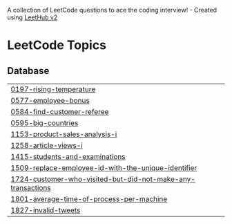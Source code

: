 A collection of LeetCode questions to ace the coding interview! - Created using [LeetHub v2](https://github.com/arunbhardwaj/LeetHub-2.0)
<!---LeetCode Topics Start-->
# LeetCode Topics
## Database
|  |
| ------- |
| [0197-rising-temperature](https://github.com/abhisheksaxena15/LeetCode/tree/master/0197-rising-temperature) |
| [0577-employee-bonus](https://github.com/abhisheksaxena15/LeetCode/tree/master/0577-employee-bonus) |
| [0584-find-customer-referee](https://github.com/abhisheksaxena15/LeetCode/tree/master/0584-find-customer-referee) |
| [0595-big-countries](https://github.com/abhisheksaxena15/LeetCode/tree/master/0595-big-countries) |
| [1153-product-sales-analysis-i](https://github.com/abhisheksaxena15/LeetCode/tree/master/1153-product-sales-analysis-i) |
| [1258-article-views-i](https://github.com/abhisheksaxena15/LeetCode/tree/master/1258-article-views-i) |
| [1415-students-and-examinations](https://github.com/abhisheksaxena15/LeetCode/tree/master/1415-students-and-examinations) |
| [1509-replace-employee-id-with-the-unique-identifier](https://github.com/abhisheksaxena15/LeetCode/tree/master/1509-replace-employee-id-with-the-unique-identifier) |
| [1724-customer-who-visited-but-did-not-make-any-transactions](https://github.com/abhisheksaxena15/LeetCode/tree/master/1724-customer-who-visited-but-did-not-make-any-transactions) |
| [1801-average-time-of-process-per-machine](https://github.com/abhisheksaxena15/LeetCode/tree/master/1801-average-time-of-process-per-machine) |
| [1827-invalid-tweets](https://github.com/abhisheksaxena15/LeetCode/tree/master/1827-invalid-tweets) |
<!---LeetCode Topics End-->